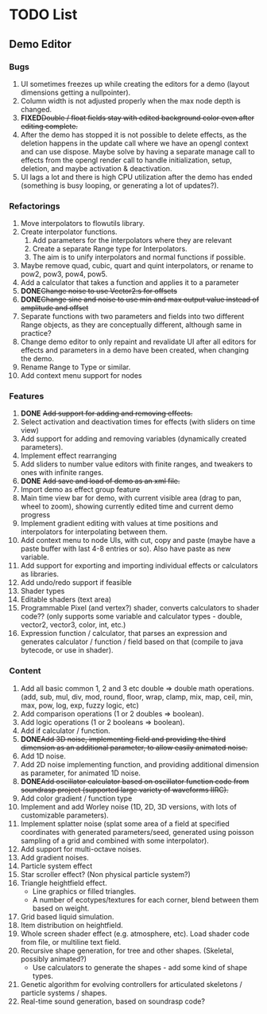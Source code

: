 TODO List
=========

Demo Editor
-----------

### Bugs
 
 1. UI sometimes freezes up while creating the editors for a demo (layout dimensions getting a nullpointer).
 1. Column width is not adjusted properly when the max node depth is changed. 
 1. **FIXED**~~Double / float fields stay with edited background color even after editing complete.~~
 1. After the demo has stopped it is not possible to delete effects, as the deletion happens in the update call where we have an opengl context and can use dispose.
    Maybe solve by having a separate manage call to effects from the opengl render call to handle initialization, setup, deletion, and maybe activation & deactivation.
 1. UI lags a lot and there is high CPU utilization after the demo has ended (something is busy looping, or generating a lot of updates?).   


### Refactorings

 1. Move interpolators to flowutils library. 
 1. Create interpolator functions.
     1. Add parameters for the interpolators where they are relevant
     1. Create a separate Range type for Interpolators.
     1. The aim is to unify interpolators and normal functions if possible.  
 1. Maybe remove quad, cubic, quart and quint interpolators, or rename to pow2, pow3, pow4, pow5. 
 1. Add a calculator that takes a function and applies it to a parameter
 1. **DONE**~~Change noise to use Vector2:s for offsets~~
 1. **DONE**~~Change sine and noise to use min and max output value instead of amplitude and offset~~
 1. Separate functions with two parameters and fields into two different Range objects, as they are conceptually different, although same in practice?
 1. Change demo editor to only repaint and revalidate UI after all editors for effects and parameters in a demo have been
    created, when changing the demo.
 1. Rename Range to Type or similar.
 1. Add context menu support for nodes
 
 
### Features   

 1. **DONE** ~~Add support for adding and removing effects.~~
 1. Select activation and deactivation times for effects (with sliders on time view)
 1. Add support for adding and removing variables (dynamically created parameters).
 1. Implement effect rearranging
 1. Add sliders to number value editors with finite ranges, and tweakers to ones with infinite ranges. 
 1. **DONE** ~~Add save and load of demo as an xml file.~~
 1. Import demo as effect group feature
 1. Main time view bar for demo, with current visible area (drag to pan, wheel to zoom), showing currently edited time and current demo progress
 1. Implement gradient editing with values at time positions and interpolators for interpolating between them.
 1. Add context menu to node UIs, with cut, copy and paste (maybe have a paste buffer with last 4-8 entries or so).
    Also have paste as new variable.
 1. Add support for exporting and importing individual effects or calculators as libraries.
 1. Add undo/redo support if feasible
 1. Shader types
 1. Editable shaders (text area)
 1. Programmable Pixel (and vertex?) shader, converts calculators to shader code?? (only supports some variable and calculator types - double, vector2, vector3, color, int, etc.)
 1. Expression function / calculator, that parses an expression and generates calculator / function / field based on that (compile to java bytecode, or use in shader).

  
### Content  
  
 1. Add all basic common 1, 2 and 3 etc double => double math operations. (add, sub, mul, div, mod, round, floor, wrap, clamp, mix, map, ceil, min, max, pow, log, exp, fuzzy logic, etc)  
 1. Add comparison operations (1 or 2 doubles => boolean).  
 1. Add logic operations (1 or 2 booleans => boolean).  
 1. Add if calculator / function.  
 1. **DONE**~~Add 3D noise, implementing field and providing the third dimension as an additional parameter, to allow easily animated noise.~~
 1. Add 1D noise.
 1. Add 2D noise implementing function, and providing additional dimension as parameter, for animated 1D noise.
 1. **DONE**~~Add oscillator calculator based on oscillator function code from soundrasp project (supported large variety of waveforms IIRC).~~
 1. Add color gradient / function type
 1. Implement and add Worley noise (1D, 2D, 3D versions, with lots of customizable parameters).
 1. Implement splatter noise (splat some area of a field at specified coordinates with generated parameters/seed, generated using poisson sampling of a grid and combined with some interpolator).
 1. Add support for multi-octave noises.
 1. Add gradient noises.
 1. Particle system effect     
 1. Star scroller effect? (Non physical particle system?)     
 1. Triangle heightfield effect.
     * Line graphics or filled triangles.
     * A number of ecotypes/textures for each corner, blend between them based on weight.
 1. Grid based liquid simulation.
 1. Item distribution on heightfield.
 1. Whole screen shader effect (e.g. atmosphere, etc). 
    Load shader code from file, or multiline text field.  
 1. Recursive shape generation, for tree and other shapes.  (Skeletal, possibly animated?)
     * Use calculators to generate the shapes - add some kind of shape types.
 1. Genetic algorithm for evolving controllers for articulated skeletons / particle systems / shapes.   
 1. Real-time sound generation, based on soundrasp code?      
 
 
 